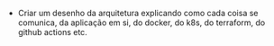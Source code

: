- Criar um desenho da arquitetura explicando como cada coisa se comunica, da aplicação em si, do docker, do k8s, do terraform, do github actions etc.